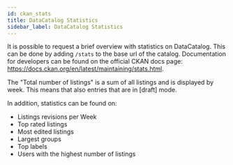 ```yaml
---
id: ckan_stats
title: DataCatalog Statistics
sidebar_label: DataCatalog Statistics
---
```


It is possible to request a brief overview with statistics on DataCatalog. This can be done by adding `/stats` to the base url of the catalog. Documentation for developers can be found on the official CKAN docs page: https://docs.ckan.org/en/latest/maintaining/stats.html.

The "Total number of listings" is a sum of all listings and is displayed by week. This means that also entries that are in [draft] mode.

In addition, statistics can be found on:

- Listings revisions per Week
- Top rated listings
- Most edited listings
- Largest groups
- Top labels
- Users with the highest number of listings
